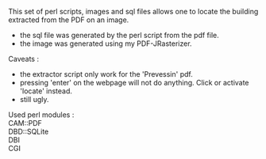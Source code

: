This set of perl scripts, images and sql files allows one to locate the building extracted from the PDF on an image. 

- the sql file was generated by the perl script from the pdf file. 
- the image was generated using my PDF-JRasterizer.

Caveats :

- the extractor script only work for the 'Prevessin' pdf.
- pressing 'enter' on the webpage will not do anything. Click or activate 'locate' instead.
- still ugly.

Used perl modules :  
CAM::PDF  
DBD::SQLite  
DBI  
CGI  